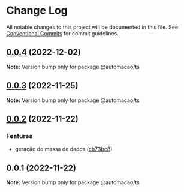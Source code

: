 # Change Log

All notable changes to this project will be documented in this file.
See [Conventional Commits](https://conventionalcommits.org) for commit guidelines.

## [0.0.4](https://gitlab.grupotiradentes.com/sistemas/automacao/compare/v0.0.3...v0.0.4) (2022-12-02)

**Note:** Version bump only for package @automacao/ts





## [0.0.3](https://gitlab.grupotiradentes.com/sistemas/automacao/compare/v0.0.2...v0.0.3) (2022-11-25)

**Note:** Version bump only for package @automacao/ts





## [0.0.2](https://gitlab.grupotiradentes.com/sistemas/automacao/compare/v0.0.1...v0.0.2) (2022-11-22)


### Features

* geração de massa de dados ([cb73bc8](https://gitlab.grupotiradentes.com/sistemas/automacao/commit/cb73bc8fce59b66ff3f974fb7f52a5c44cd3dab0))





## 0.0.1 (2022-11-22)

**Note:** Version bump only for package @automacao/ts
